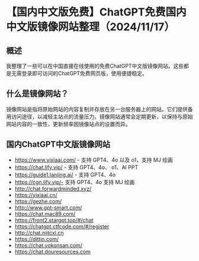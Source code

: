 # 【国内中文版免费】ChatGPT免费国内中文版镜像网站整理（2024/11/17）
## 概述
我整理了一些可以在中国直接在线使用的免费ChatGPT中文版镜像网站。这些都是无需登录即可访问的ChatGPT免费网页版，使用便捷稳定。

## 什么是镜像网站？
镜像网站是指将原始网站的内容复制并存放在另一台服务器上的网站。它们提供备用访问途径，以减轻主站点的流量压力。镜像网站通常会定期更新，以保持与原始网站内容的一致性，更新频率因镜像站点的设置而异。

## 国内ChatGPT中文版镜像网站
* https://www.yixiaai.com/ - 支持 GPT4、4o 以及 o1，支持 MJ 绘画
* https://chat.lify.vip/ - 支持 GPT4、4o、 o1、AI PPT
* https://guide1.lanjing.ai/ - 支持 GPT4、4o
* https://cgn.lify.vip/- 支持 GPT4、4o 支持 MJ 绘画
* http://chat.forwardminded.xyz/
* https://yixiaai.cn/
* https://gezhe.com/
* http://www.gpt-smart.com/
* https://chat.mac89.com/
* https://front2.stargpt.top/#/chat
* https://chatgpt.ctfcode.com/#/register
* http://chat.niitcxl.cn
* https://dittin.com/
* https://chat.yokonsan.com/
* https://chat.douresources.com

